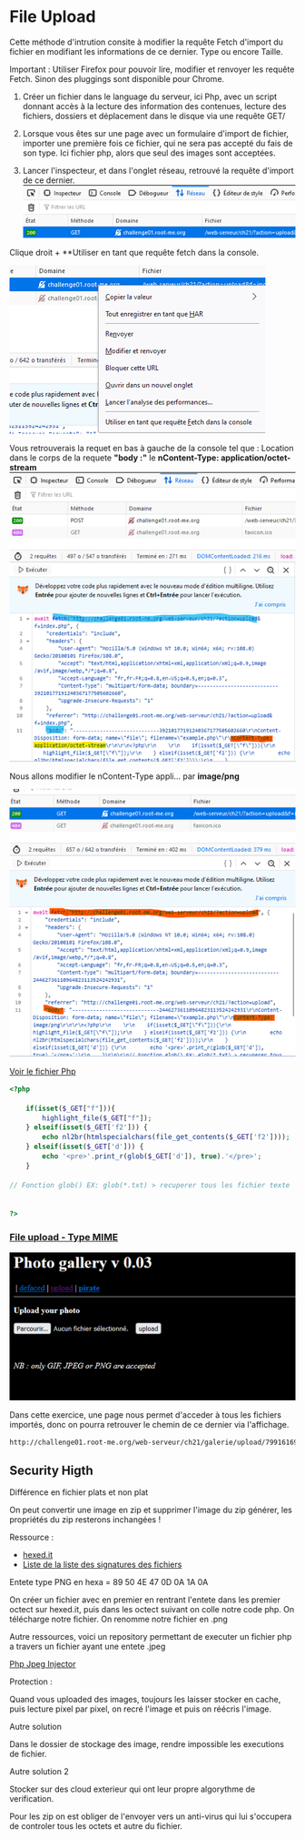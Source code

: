 # File Upload 

Cette méthode d'intrution consite à modifier la requête Fetch d'import du fichier en modifiant les informations de ce dernier. Type ou encore Taille.

Important : Utiliser Firefox pour pouvoir lire, modifier et renvoyer les requête Fetch. Sinon des pluggings sont disponible pour Chrome.


1. Créer un fichier dans le language du serveur, ici Php, avec un script donnant accès à la lecture des information des contenues, lecture des fichiers, dossiers et déplacement dans le disque via une requête GET/

2. Lorsque vous êtes sur une page avec un formulaire d'import de fichier, importer une première fois ce fichier, qui ne sera pas accepté du fais de son type. Ici fichier php, alors que seul des images sont acceptées. 

3. Lancer l'inspecteur, et dans l'onglet réseau, retrouvé la requête d'import de ce dernier.
![](../assets/picture/exercices_root_me_photo_gallery_v0.03_file_type_request_modify_1.png)

Clique droit + **Utiliser en tant que requête fetch dans la console.

![](../assets/picture/exercices_root_me_photo_gallery_v0.03_file_type_request_modify_2.png)

Vous retrouverais la requet en bas à gauche de la console tel que : 
Location dans le corps de la requete **"body :"** le **nContent-Type: application/octet-stream**
![](../assets/picture/exercices_root_me_photo_gallery_v0.03_file_type_request_modify_3.png)

Nous allons modifier le nContent-Type  appli... par **image/png**

![](../assets/picture/exercices_root_me_photo_gallery_v0.03_file_type_request_modify_4.png)





[Voir le fichier Php](./example.php)

```php
<?php
    
    if(isset($_GET["f"])){
        highlight_file($_GET["f"]);
    } elseif(isset($_GET['f2'])) {
        echo nl2br(htmlspecialchars(file_get_contents($_GET['f2'])));
    } elseif(isset($_GET['d'])) {
        echo '<pre>'.print_r(glob($_GET['d']), true).'</pre>';
    }

// Fonction glob() EX: glob(*.txt) > recuperer tous les fichier texte


?>
```

### [File upload - Type MIME](https://www.root-me.org/fr/Challenges/Web-Serveur/File-upload-Type-MIME)

![Gallery Photo](../assets/picture/exercices_root_me_photo_gallery_v0.03.png)


Dans cette exercice, une page nous permet d'acceder à tous les fichiers importés, donc on pourra retrouver le chemin de ce dernier via l'affichage.

```txt
http://challenge01.root-me.org/web-serveur/ch21/galerie/upload/7991616974e2114edcbabce138af5363//example.php?
```

## Security Higth 


Différence en fichier plats et non plat

On peut convertir une image en zip et supprimer l'image du zip générer, les propriétés du zip resterons inchangées !

Ressource :

- [hexed.it](https://hexed.it/)
- [Liste de la liste des signatures des fichiers](https://en.wikipedia.org/wiki/List_of_file_signatures)

Entete type PNG en hexa = 89 50 4E 47 0D 0A 1A 0A

On créer un fichier avec en premier en rentrant l'entete dans les premier octect sur hexed.it, puis dans les octect suivant on colle notre code php.
On télécharge notre fichier.
On renomme notre fichier en .png

Autre ressources, voici un repository permettant de executer un fichier php a travers un fichier ayant une entete .jpeg

[Php Jpeg Injector](https://github.com/dlegs/php-jpeg-injector)

Protection :

Quand vous uploaded des images, toujours les laisser stocker en cache, puis lecture pixel par pixel, on recré l'image et puis on réécris l'image.

Autre solution

Dans le dossier de stockage des image, rendre impossible les executions de fichier.

Autre solution 2

Stocker sur des cloud exterieur qui ont leur propre algorythme de verification.

Pour les zip on est obliger de l'envoyer vers un anti-virus qui lui s'occupera de controler tous les octets et autre du fichier.
